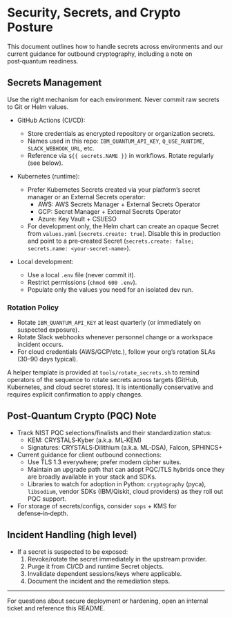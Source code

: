 # Security, Secrets, and Crypto Posture

This document outlines how to handle secrets across environments and our current guidance for outbound cryptography, including a note on post‑quantum readiness.

## Secrets Management

Use the right mechanism for each environment. Never commit raw secrets to Git or Helm values.

- GitHub Actions (CI/CD):
  - Store credentials as encrypted repository or organization secrets.
  - Names used in this repo: `IBM_QUANTUM_API_KEY`, `Q_USE_RUNTIME`, `SLACK_WEBHOOK_URL`, etc.
  - Reference via `${{ secrets.NAME }}` in workflows. Rotate regularly (see below).

- Kubernetes (runtime):
  - Prefer Kubernetes Secrets created via your platform’s secret manager or an External Secrets operator:
    - AWS: AWS Secrets Manager + External Secrets Operator
    - GCP: Secret Manager + External Secrets Operator
    - Azure: Key Vault + CSI/ESO
  - For development only, the Helm chart can create an opaque Secret from `values.yaml` (`secrets.create: true`). Disable this in production and point to a pre‑created Secret (`secrets.create: false; secrets.name: <your-secret-name>`).

- Local development:
  - Use a local `.env` file (never commit it).
  - Restrict permissions (`chmod 600 .env`).
  - Populate only the values you need for an isolated dev run.

### Rotation Policy

- Rotate `IBM_QUANTUM_API_KEY` at least quarterly (or immediately on suspected exposure).
- Rotate Slack webhooks whenever personnel change or a workspace incident occurs.
- For cloud credentials (AWS/GCP/etc.), follow your org’s rotation SLAs (30–90 days typical).

A helper template is provided at `tools/rotate_secrets.sh` to remind operators of the sequence to rotate secrets across targets (GitHub, Kubernetes, and cloud secret stores). It is intentionally conservative and requires explicit confirmation to apply changes.

## Post‑Quantum Crypto (PQC) Note

- Track NIST PQC selections/finalists and their standardization status:
  - KEM: CRYSTALS‑Kyber (a.k.a. ML‑KEM)
  - Signatures: CRYSTALS‑Dilithium (a.k.a. ML‑DSA), Falcon, SPHINCS+
- Current guidance for client outbound connections:
  - Use TLS 1.3 everywhere; prefer modern cipher suites.
  - Maintain an upgrade path that can adopt PQC/TLS hybrids once they are broadly available in your stack and SDKs.
  - Libraries to watch for adoption in Python: `cryptography` (pyca), `libsodium`, vendor SDKs (IBM/Qiskit, cloud providers) as they roll out PQC support.
- For storage of secrets/configs, consider `sops` + KMS for defense‑in‑depth.

## Incident Handling (high level)

- If a secret is suspected to be exposed:
  1) Revoke/rotate the secret immediately in the upstream provider.
  2) Purge it from CI/CD and runtime Secret objects.
  3) Invalidate dependent sessions/keys where applicable.
  4) Document the incident and the remediation steps.

---

For questions about secure deployment or hardening, open an internal ticket and reference this README.

